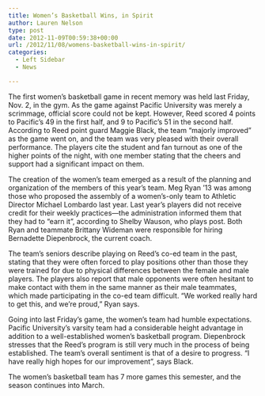 ```yaml
---
title: Women’s Basketball Wins, in Spirit
author: Lauren Nelson
type: post
date: 2012-11-09T00:59:38+00:00
url: /2012/11/08/womens-basketball-wins-in-spirit/
categories:
  - Left Sidebar
  - News

---
```

The first women’s basketball game in recent memory was held last Friday, Nov. 2, in the gym. As the game against Pacific University was merely a scrimmage, official score could not be kept. However, Reed scored 4 points to Pacific’s 49 in the first half, and 9 to Pacific’s 51 in the second half. According to Reed point guard Maggie Black, the team “majorly improved” as the game went on, and the team was very pleased with their overall performance. The players cite the student and fan turnout as one of the higher points of the night, with one member stating that the cheers and support had a significant impact on them.

The creation of the women’s team emerged as a result of the planning and organization of the members of this year’s team. Meg Ryan ’13 was among those who proposed the assembly of a women’s-only team to Athletic Director Michael Lombardo last year. Last year’s players did not receive credit for their weekly practices—the administration informed them that they had to “earn it”, according to Shelby Wauson, who plays post. Both Ryan and teammate Brittany Wideman were responsible for hiring Bernadette Diepenbrock, the current coach.

The team’s seniors describe playing on Reed’s co-ed team in the past, stating that they were often forced to play positions other than those they were trained for due to physical differences between the female and male players. The players also report that male opponents were often hesitant to make contact with them in the same manner as their male teammates, which made participating in the co-ed team difficult. “We worked really hard to get this, and we’re proud,” Ryan says.

Going into last Friday’s game, the women’s team had humble expectations. Pacific University’s varsity team had a considerable height advantage in addition to a well-established women’s basketball program. Diepenbrock stresses that the Reed’s program is still very much in the process of being established. The team’s overall sentiment is that of a desire to progress. “I have really high hopes for our improvement”, says Black.

The women’s basketball team has 7 more games this semester, and the season continues into March.